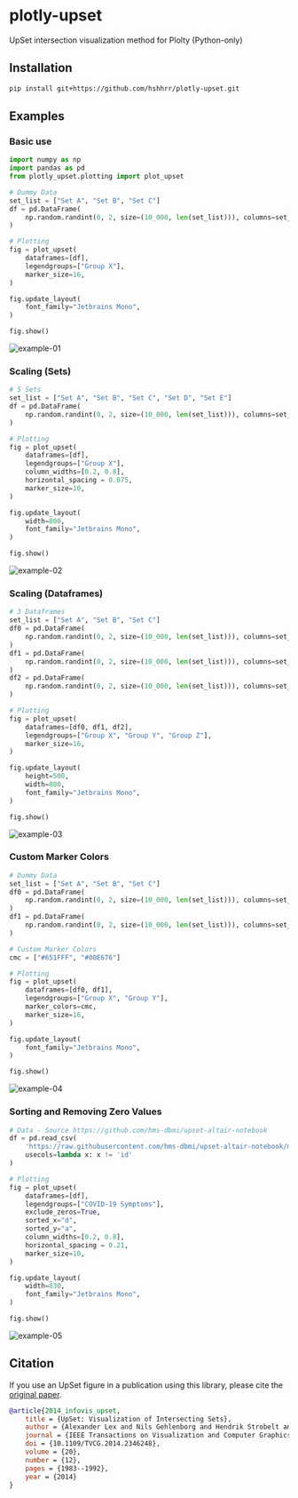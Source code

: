 # plotly-upset
UpSet intersection visualization method for Plolty (Python-only)

## Installation

```bash
pip install git+https://github.com/hshhrr/plotly-upset.git
```

## Examples

### Basic use

```python
import numpy as np
import pandas as pd
from plotly_upset.plotting import plot_upset

# Dummy Data
set_list = ["Set A", "Set B", "Set C"]
df = pd.DataFrame(
    np.random.randint(0, 2, size=(10_000, len(set_list))), columns=set_list
)

# Plotting
fig = plot_upset(
    dataframes=[df],
    legendgroups=["Group X"],
    marker_size=16,
)

fig.update_layout(
    font_family="Jetbrains Mono",
)

fig.show()
```

![example-01](https://raw.githubusercontent.com/hshhrr/plotly-upset/main/img/example-01.png?raw=true)

### Scaling (Sets)

```python
# 5 Sets
set_list = ["Set A", "Set B", "Set C", "Set D", "Set E"]
df = pd.DataFrame(
    np.random.randint(0, 2, size=(10_000, len(set_list))), columns=set_list
)

# Plotting
fig = plot_upset(
    dataframes=[df],
    legendgroups=["Group X"],
    column_widths=[0.2, 0.8],
    horizontal_spacing = 0.075,
    marker_size=10,
)

fig.update_layout(
    width=800,
    font_family="Jetbrains Mono",
)

fig.show()
```

![example-02](https://raw.githubusercontent.com/hshhrr/plotly-upset/main/img/example-02.png?raw=true)

### Scaling (Dataframes)

```python
# 3 Dataframes
set_list = ["Set A", "Set B", "Set C"]
df0 = pd.DataFrame(
    np.random.randint(0, 2, size=(10_000, len(set_list))), columns=set_list
)
df1 = pd.DataFrame(
    np.random.randint(0, 2, size=(10_000, len(set_list))), columns=set_list
)
df2 = pd.DataFrame(
    np.random.randint(0, 2, size=(10_000, len(set_list))), columns=set_list
)

# Plotting
fig = plot_upset(
    dataframes=[df0, df1, df2],
    legendgroups=["Group X", "Group Y", "Group Z"],
    marker_size=16,
)

fig.update_layout(
    height=500,
    width=800,
    font_family="Jetbrains Mono",
)

fig.show()
```

![example-03](https://raw.githubusercontent.com/hshhrr/plotly-upset/main/img/example-03.png?raw=true)

### Custom Marker Colors

```python
# Dummy Data
set_list = ["Set A", "Set B", "Set C"]
df0 = pd.DataFrame(
    np.random.randint(0, 2, size=(10_000, len(set_list))), columns=set_list
)
df1 = pd.DataFrame(
    np.random.randint(0, 2, size=(10_000, len(set_list))), columns=set_list
)

# Custom Marker Colors
cmc = ["#651FFF", "#00E676"]

# Plotting
fig = plot_upset(
    dataframes=[df0, df1],
    legendgroups=["Group X", "Group Y"],
    marker_colors=cmc,
    marker_size=16,
)

fig.update_layout(
    font_family="Jetbrains Mono",
)

fig.show()
```

![example-04](https://raw.githubusercontent.com/hshhrr/plotly-upset/main/img/example-04.png?raw=true)


### Sorting and Removing Zero Values

```python
# Data - Source https://github.com/hms-dbmi/upset-altair-notebook
df = pd.read_csv(
    'https://raw.githubusercontent.com/hms-dbmi/upset-altair-notebook/master/data/covid_symptoms_table.csv',
    usecols=lambda x: x != 'id'
)

# Plotting
fig = plot_upset(
    dataframes=[df],
    legendgroups=["COVID-19 Symptoms"],
    exclude_zeros=True,
    sorted_x="d",
    sorted_y="a",
    column_widths=[0.2, 0.8],
    horizontal_spacing = 0.21,
    marker_size=10,
)

fig.update_layout(
    width=830,
    font_family="Jetbrains Mono",
)

fig.show()
```

![example-05](https://raw.githubusercontent.com/hshhrr/plotly-upset/main/img/example-05.png?raw=true)


## Citation

If you use an UpSet figure in a publication using this library, please cite the [original paper](https://vdl.sci.utah.edu/publications/2014_infovis_upset/).

```bibtex
@article{2014_infovis_upset,
    title = {UpSet: Visualization of Intersecting Sets},
    author = {Alexander Lex and Nils Gehlenborg and Hendrik Strobelt and Romain Vuillemot and Hanspeter Pfister},
    journal = {IEEE Transactions on Visualization and Computer Graphics (InfoVis)},
    doi = {10.1109/TVCG.2014.2346248},
    volume = {20},
    number = {12},
    pages = {1983--1992},
    year = {2014}
}
```